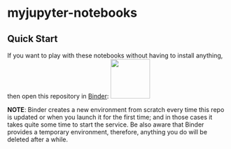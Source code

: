 # myjupyter-notebooks

## Quick Start

If you want to play with these notebooks without having to install anything, then open this repository in [Binder](https://mybinder.org/v2/gh/IeiuniumLux/myjupyter-notebooks.git/master):
<a href="https://mybinder.org/v2/gh/IeiuniumLux/myjupyter-notebooks.git/master"><img src="https://matthiasbussonnier.com/posts/img/binder_logo_128x128.png" width="90" /></a>

**NOTE**: Binder creates a new environment from scratch every time this repo is updated or when you launch it for the first time; and in those cases it takes quite some time to start the service.  Be also aware that Binder provides a temporary environment, therefore, anything you do will be deleted after a while.
